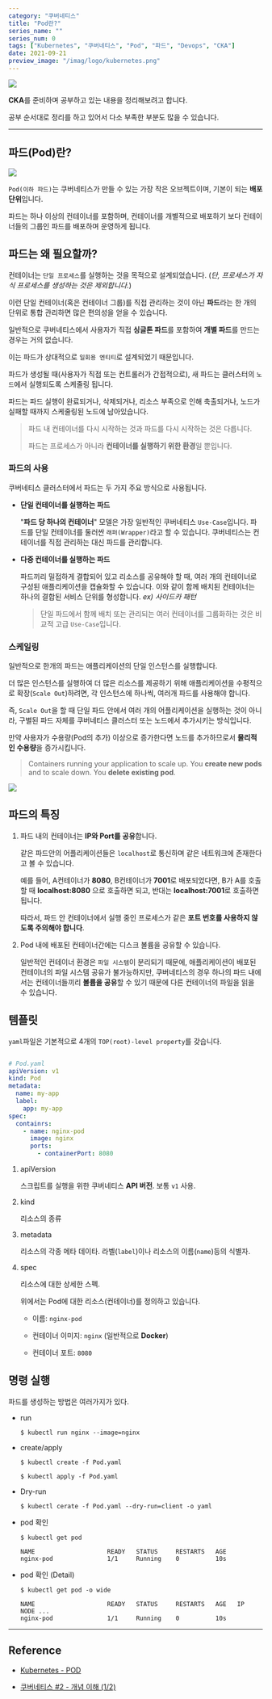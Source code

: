 ```yaml
---
category: "쿠버네티스"
title: "Pod란?"
series_name: ""
series_num: 0
tags: ["Kubernetes", "쿠버네티스", "Pod", "파드", "Devops", "CKA"]
date: 2021-09-21
preview_image: "/imag/logo/kubernetes.png"
---
```


![](../img/logo/kubernetes.png)

**CKA**를 준비하며 공부하고 있는 내용을 정리해보려고 합니다.

공부 순서대로 정리를 하고 있어서 다소 부족한 부분도 많을 수 있습니다.

---

## 파드(Pod)란?

![](../img/kubernetes/pod1.png)

`Pod(이하 파드)`는 쿠버네티스가 만들 수 있는 가장 작은 오브젝트이며, 기본이 되는 **배포 단위**입니다.

파드는 하나 이상의 컨테이너를 포함하며, 컨테이너를 개별적으로 배포하기 보다 컨테이너들의 그룹인 파드를 배포하며 운영하게 됩니다. 


## 파드는 왜 필요할까?

컨테이너는 `단일 프로세스`를 실행하는 것을 목적으로 설계되었습니다. (_단, 프로세스가 자식 프로세스를 생성하는 것은 제외합니다._)

이런 단일 컨테이너(혹은 컨테이너 그룹)를 직접 관리하는 것이 아닌 **파드**라는 한 개의 단위로 통합 관리하면 많은 편의성을 얻을 수 있습니다. 

일반적으로 쿠버네티스에서 사용자가 직접 **싱글톤 파드**를 포함하여 **개별 파드**를 만드는 경우는 거의 없습니다.

이는 파드가 상대적으로 `일회용 엔티티`로 설계되었기 때문입니다. 

파드가 생성될 때(사용자가 직접 또는 컨트롤러가 간접적으로), 새 파드는 클러스터의 `노드`에서 실행되도록 스케줄링 됩니다.

파드는 파드 실행이 완료되거나, 삭제되거나, 리소스 부족으로 인해 축출되거나, 노드가 실패할 때까지 스케줄링된 노드에 남아있습니다.

> 파드 내 컨테이너를 다시 시작하는 것과 파드를 다시 시작하는 것은 다릅니다.
> 
> 파드는 프로세스가 아니라 **컨테이너를 실행하기 위한 환경**일 뿐입니다.
 

### 파드의 사용

쿠버네티스 클러스터에서 파드는 두 가지 주요 방식으로 사용됩니다.

- **단일 컨테이너를 실행하는 파드**

  "**파드 당 하나의 컨테이너**" 모델은 가장 일반적인 쿠버네티스 `Use-Case`입니다. 파드를 단일 컨테이너를 둘러싼 `래퍼(Wrapper)`라고 할 수 있습니다. 쿠버네티스는 컨테이너를 직접 관리하는 대신 파드를 관리합니다.

- **다중 컨테이너를 실행하는 파드**

  파드끼리 밀접하게 결합되어 있고 리소스를 공유해야 할 때, 여러 개의 컨테이너로 구성된 애플리케이션을 캡슐화할 수 있습니다. 이와 같이 함께 배치된 컨테이너는 하나의 결합된 서비스 단위를 형성합니다. *ex) 사이드카 패턴*

  > 단일 파드에서 함께 배치 또는 관리되는 여러 컨테이너를 그룹화하는 것은 비교적 고급 `Use-Case`입니다.
  

### 스케일링

일반적으로 한개의 파드는 애플리케이션의 단일 인스턴스를 실행합니다.

더 많은 인스턴스를 실행하여 더 많은 리소스를 제공하기 위해 애플리케이션을 수평적으로 확장(`Scale Out`)하려면, 각 인스턴스에 하나씩, 여러개 파드를 사용해야 합니다.

즉, `Scale Out`을 할 때 단일 파드 안에서 여러 개의 어플리케이션을 실행하는 것이 아니라, 구별된 파드 자체를 쿠버네티스 클러스터 또는 노드에서 추가시키는 방식입니다.

만약 사용자가 수용량(Pod의 추가) 이상으로 증가한다면 노드를 추가하므로서 **물리적인 수용량**을 증가시킵니다.

> Containers running your application to scale up. You **create new pods** and to scale down. You **delete existing pod**.

![](../img/kubernetes/pod2.png)

## 파드의 특징

1. 파드 내의 컨테이너는 **IP와 Port를 공유**합니다.

   같은 파드안의 어플리케이션들은 `localhost`로 통신하며 같은 네트워크에 존재한다고 볼 수 있습니다.

   예를 들어, A컨테이너가 **8080**, B컨테이너가 **7001**로 배포되었다면, B가 A를 호출할 때 **localhost:8080** 으로 호출하면 되고, 반대는 **localhost:7001**로 호출하면 됩니다.

   따라서, 파드 안 컨테이너에서 실행 중인 프로세스가 같은 **포트 번호를 사용하지 않도록 주의해야 합니다**.

2. Pod 내에 배포된 컨테이너간에는 디스크 볼륨을 공유할 수 있습니다.

   일반적인 컨테이너 환경은 `파일 시스템`이 분리되기 때문에, 애플리케이션이 배포된 컨테이너의 파일 시스템 공유가 불가능하지만, 쿠버네티스의 경우 하나의 파드 내에서는 컨테이너들끼리 **볼륨을 공유**할 수 있기 때문에 다른 컨테이너의 파일을 읽을 수 있습니다.

## 템플릿

`yaml`파일은 기본적으로 4개의 `TOP(root)-level property`를 갖습니다.

```yaml

# Pod.yaml
apiVersion: v1 
kind: Pod 
metadata:
  name: my-app
  label:
    app: my-app
spec:
  containrs:
    - name: nginx-pod
      image: nginx 
      ports:
        - containerPort: 8080

```

1. apiVersion

   스크립트를 실행을 위한 쿠버네티스 **API 버전**. 보통 `v1` 사용. 

2. kind

   리소스의 종류

3. metadata

   리소스의 각종 메타 데이타. 라벨(`label`)이나 리소스의 이름(`name`)등의 식별자.

4. spec

   리소스에 대한 상세한 스펙.

   위에서는 Pod에 대한 리소스(컨테이너)를 정의하고 있습니다. 

    * 이름: `nginx-pod`
    
    * 컨테이너 이미지: `nginx` (일반적으로 **Docker**)  
    
    * 컨테이너 포트: `8080`

## 명령 실행

파드를 생성하는 방법은 여러가지가 있다.

* run

    ```shell
    $ kubectl run nginx --image=nginx
    ```

* create/apply

    ```shell
    $ kubectl create -f Pod.yaml

    $ kubectl apply -f Pod.yaml
    ```

* Dry-run

    ```shell
    $ kubectl cerate -f Pod.yaml --dry-run=client -o yaml
    ```

* pod 확인

    ```shell
    $ kubectl get pod
    ```
  
    ```shell
    NAME                    READY   STATUS     RESTARTS   AGE
    nginx-pod               1/1     Running    0          10s
    ```

* pod 확인 (Detail)

    ```shell
    $ kubectl get pod -o wide
    ```

    ```shell
    NAME                    READY   STATUS     RESTARTS   AGE   IP    NODE ...
    nginx-pod               1/1     Running    0          10s
    ```
***

## Reference

* [Kubernetes - POD](https://kubernetes.io/ko/docs/concepts/workloads/pods/)

* [쿠버네티스 #2 - 개념 이해 (1/2)](https://bcho.tistory.com/1256?category=731548)


